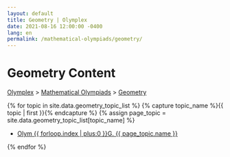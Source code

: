 ```yaml
---
layout: default
title: Geometry | Olymplex
date: 2021-08-16 12:00:00 -0400
lang: en
permalink: /mathematical-olympiads/geometry/
---
```

<h1>Geometry Content</h1>
<p><a href="https://example.com">Olymplex</a> > <a href="https://example.com">Mathematical Olympiads</a> > <a href="https://example.com">Geometry</a><p>
{% for topic in site.data.geometry_topic_list %}
{% capture topic_name %}{{ topic | first }}{% endcapture %}
{% assign page_topic = site.data.geometry_topic_list[topic_name] %}
  <ul class="actions fit big">
  <li><a href="{{ site.baseurl }}{{ page.permalink}}olym-{{ forloop.index | plus:0 }}g" class="button fit big">Olym {{ forloop.index | plus:0 }}G. {{ page_topic.name }}</a></li>
  </ul>
{% endfor %}
